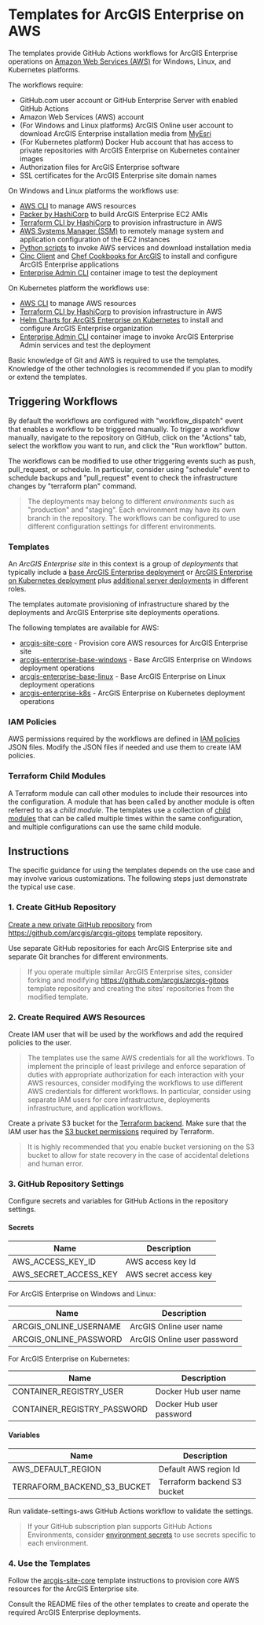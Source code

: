 # Templates for ArcGIS Enterprise on AWS

The templates provide GitHub Actions workflows for ArcGIS Enterprise operations on [Amazon Web Services (AWS)](https://aws.amazon.com/) for Windows, Linux, and Kubernetes platforms.

The workflows require:

* GitHub.com user account or GitHub Enterprise Server with enabled GitHub Actions
* Amazon Web Services (AWS) account
* (For Windows and Linux platforms) ArcGIS Online user account to download ArcGIS Enterprise installation media from [MyEsri](https://my.esri.com)
* (For Kubernetes platform) Docker Hub account that has access to private repositories with ArcGIS Enterprise on Kubernetes container images
* Authorization files for ArcGIS Enterprise software
* SSL certificates for the ArcGIS Enterprise site domain names

On Windows and Linux platforms the workflows use:

* [AWS CLI](https://aws.amazon.com/cli/) to manage AWS resources
* [Packer by HashiCorp](https://developer.hashicorp.com/packer) to build ArcGIS Enterprise EC2 AMIs
* [Terraform CLI by HashiCorp](https://developer.hashicorp.com/terraform/cli) to provision infrastructure in AWS
* [AWS Systems Manager (SSM)](https://aws.amazon.com/systems-manager/) to remotely manage system and application configuration of the EC2 instances
* [Python scripts](./scripts/README.md) to invoke AWS services and download installation media
* [Cinc Client](https://cinc.sh/) and [Chef Cookbooks for ArcGIS](https://esri.github.io/arcgis-cookbook/) to install and configure ArcGIS Enterprise applications
* [Enterprise Admin CLI](../enterprise-admin-cli/README.md) container image to test the deployment
  
On Kubernetes platform the workflows use:

* [AWS CLI](https://aws.amazon.com/cli/) to manage AWS resources
* [Terraform CLI by HashiCorp](https://developer.hashicorp.com/terraform/cli) to provision infrastructure in AWS
* [Helm Charts for ArcGIS Enterprise on Kubernetes](https://links.esri.com/enterprisekuberneteshelmcharts/1.2.0/deploy-guide) to install and configure ArcGIS Enterprise organization
* [Enterprise Admin CLI](../enterprise-admin-cli/README.md) container image to invoke ArcGIS Enterprise Admin services and test the deployment

Basic knowledge of Git and AWS is required to use the templates. Knowledge of the other technologies is recommended if you plan to modify or extend the templates.  

## Triggering Workflows

By default the workflows are configured with "workflow_dispatch" event that enables a workflow to be triggered manually. To trigger a workflow manually, navigate to the repository on GitHub, click on the "Actions" tab, select the workflow you want to run, and click the "Run workflow" button.

The workflows can be modified to use other triggering events such as push, pull_request, or schedule. In particular, consider using "schedule" event to schedule backups and "pull_request" event to check the infrastructure changes by "terraform plan" command.

> The deployments may belong to different *environments* such as "production" and "staging". Each environment may have its own branch in the repository. The workflows can be configured to use different configuration settings for different environments.

### Templates

An *ArcGIS Enterprise site* in this context is a group of *deployments* that typically include a [base ArcGIS Enterprise deployment](https://enterprise.arcgis.com/en/get-started/latest/windows/base-arcgis-enterprise-deployment.htm) or [ArcGIS Enterprise on Kubernetes deployment](https://enterprise-k8s.arcgis.com/en/latest/deploy/system-architecture.htm) plus [additional server deployments](https://enterprise.arcgis.com/en/get-started/latest/windows/additional-server-deployment.htm) in different roles.

The templates automate provisioning of infrastructure shared by the deployments and ArcGIS Enterprise site deployments operations.

The following templates are available for AWS:

* [arcgis-site-core](arcgis-site-core/README.md) - Provision core AWS resources for ArcGIS Enterprise site
* [arcgis-enterprise-base-windows](arcgis-enterprise-base-linux-windows/README.md) - Base ArcGIS Enterprise on Windows deployment operations
* [arcgis-enterprise-base-linux](arcgis-enterprise-base-linux/README.md) - Base ArcGIS Enterprise on Linux deployment operations
* [arcgis-enterprise-k8s](arcgis-enterprise-k8s/README.md) - ArcGIS Enterprise on Kubernetes deployment operations

### IAM Policies

AWS permissions required by the workflows are defined in [IAM policies](iam-policies/README.md) JSON files. Modify the JSON files if needed and use them to create IAM policies.

### Terraform Child Modules

A Terraform module can call other modules to include their resources into the configuration. A module that has been called by another module is often referred to as a *child module*. The templates use a collection of [child modules](./modules/README.md) that can be called multiple times within the same configuration, and multiple configurations can use the same child module.

## Instructions

The specific guidance for using the templates depends on the use case and may involve various customizations. The following steps just demonstrate the typical use case.

### 1. Create GitHub Repository

[Create a new private GitHub repository](https://github.com/new?template_name=arcgis-gitops&template_owner=ArcGIS&description=ArcGIS%20Enterprise%20on%20AWS&name=arcgis-enterprise) from https://github.com/arcgis/arcgis-gitops template repository.

Use separate GitHub repositories for each ArcGIS Enterprise site and separate Git branches for different environments.

> If you operate multiple similar ArcGIS Enterprise sites, consider forking and modifying https://github.com/arcgis/arcgis-gitops template repository and creating the sites' repositories from the modified template.

### 2. Create Required AWS Resources

Create IAM user that will be used by the workflows and add the required policies to the user.

> The templates use the same AWS credentials for all the workflows. To implement the principle of least privilege and enforce separation of duties with appropriate authorization for each interaction with your AWS resources, consider modifying the workflows to use different AWS credentials for different workflows. In particular, consider using separate IAM users for core infrastructure, deployments infrastructure, and application workflows.  

Create a private S3 bucket for the [Terraform backend](https://developer.hashicorp.com/terraform/language/settings/backends/s3). Make sure that the IAM user has the [S3 bucket permissions](https://developer.hashicorp.com/terraform/language/settings/backends/s3#s3-bucket-permissions) required by Terraform.

> It is highly recommended that you enable bucket versioning on the S3 bucket to allow for state recovery in the case of accidental deletions and human error.

### 3. GitHub Repository Settings

Configure secrets and variables for GitHub Actions in the repository settings.

#### Secrets

| Name                   | Description                 |
|------------------------|-----------------------------|
| AWS_ACCESS_KEY_ID      | AWS access key Id           |
| AWS_SECRET_ACCESS_KEY  | AWS secret access key       |

For ArcGIS Enterprise on Windows and Linux:

| Name                   | Description                 |
|------------------------|-----------------------------|
| ARCGIS_ONLINE_USERNAME | ArcGIS Online user name     |
| ARCGIS_ONLINE_PASSWORD | ArcGIS Online user password |

For ArcGIS Enterprise on Kubernetes:

| Name                        | Description              |
|-----------------------------|--------------------------|
| CONTAINER_REGISTRY_USER     | Docker Hub user name     |
| CONTAINER_REGISTRY_PASSWORD | Docker Hub user password |

#### Variables

| Name                        | Description                         |
|-----------------------------|-------------------------------------|
| AWS_DEFAULT_REGION          | Default AWS region Id               |
| TERRAFORM_BACKEND_S3_BUCKET | Terraform backend S3 bucket         |

Run validate-settings-aws GitHub Actions workflow to validate the settings.

> If your GitHub subscription plan supports GitHub Actions Environments, consider [environment secrets](https://docs.github.com/en/actions/deployment/targeting-different-environments/using-environments-for-deployment) to use secrets specific to each environment.

### 4. Use the Templates

Follow the [arcgis-site-core](arcgis-site-core/README.md) template instructions to provision core AWS resources for the ArcGIS Enterprise site.

Consult the README files of the other templates to create and operate the required ArcGIS Enterprise deployments.
